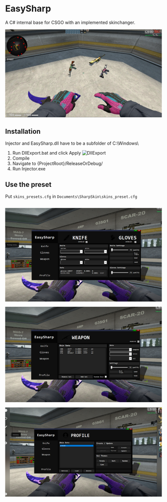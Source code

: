 # EasySharp

A C# internal base for CSGO with an implemented skinchanger.
 
![PREVIEW](https://raw.githubusercontent.com/EasyHax/EasySharp/master/preview.png)

## Installation

Injector and EasySharp.dll have to be a subfolder of C:\\Windows\\

1. Run DllExport.bat and click Apply ![DllExport](https://i.imgur.com/S9XSC65.png)
2. Compile
3. Navigate to {ProjectRoot}/ReleaseOrDebug/
4. Run Injector.exe

## Use the preset

Put ```skins_presets.cfg``` in ```Documents\SharpSkin\skins_preset.cfg```

## 

![LMENU_TAB1](https://raw.githubusercontent.com/EasyHax/EasySharp/master/menu_tab1.png)

![LMENU_TAB2](https://raw.githubusercontent.com/EasyHax/EasySharp/master/menu_tab3.png)

![LMENU_TAB3](https://raw.githubusercontent.com/EasyHax/EasySharp/master/menu_tab2.png)